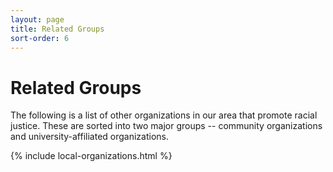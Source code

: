```yaml
---
layout: page
title: Related Groups
sort-order: 6
---
```


# Related Groups

The following is a list of other organizations in our area that promote racial justice. These are sorted into two major groups -- community organizations and university-affiliated organizations.

{% include local-organizations.html %}
